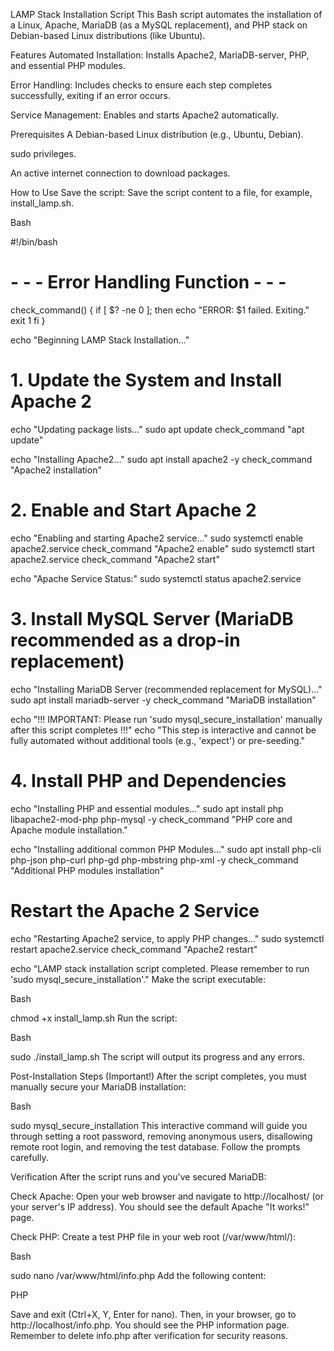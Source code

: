 LAMP Stack Installation Script
This Bash script automates the installation of a Linux, Apache, MariaDB (as a MySQL replacement), and PHP stack on Debian-based Linux distributions (like Ubuntu).

Features
Automated Installation: Installs Apache2, MariaDB-server, PHP, and essential PHP modules.

Error Handling: Includes checks to ensure each step completes successfully, exiting if an error occurs.

Service Management: Enables and starts Apache2 automatically.

Prerequisites
A Debian-based Linux distribution (e.g., Ubuntu, Debian).

sudo privileges.

An active internet connection to download packages.

How to Use
Save the script:
Save the script content to a file, for example, install_lamp.sh.

Bash

#!/bin/bash

# - - - Error Handling Function - - -
check_command() {
        if [ $? -ne 0 ]; then
            echo "ERROR: $1 failed. Exiting."
            exit 1
        fi
}

echo "Beginning LAMP Stack Installation..."

# 1. Update the System and Install Apache 2
echo "Updating package lists..."
sudo apt update
check_command "apt update"

echo "Installing Apache2..."
sudo apt install apache2 -y
check_command "Apache2 installation"

# 2. Enable and Start Apache 2
echo "Enabling and starting Apache2 service..."
sudo systemctl enable apache2.service
check_command "Apache2 enable"
sudo systemctl start apache2.service
check_command "Apache2 start"

echo "Apache Service Status:"
sudo systemctl status apache2.service

# 3. Install MySQL Server (MariaDB recommended as a drop-in replacement)
echo "Installing MariaDB Server (recommended replacement for MySQL)..."
sudo apt install mariadb-server -y
check_command "MariaDB installation"

echo "!!! IMPORTANT: Please run 'sudo mysql_secure_installation' manually after this script completes !!!"
echo "This step is interactive and cannot be fully automated without additional tools (e.g., 'expect') or pre-seeding."

# 4. Install PHP and Dependencies
echo "Installing PHP and essential modules..."
sudo apt install php libapache2-mod-php php-mysql -y
check_command "PHP core and Apache module installation."

echo "Installing additional common PHP Modules..."
sudo apt install php-cli php-json php-curl php-gd php-mbstring php-xml -y
check_command "Additional PHP modules installation"

# Restart the Apache 2 Service
echo "Restarting Apache2 service, to apply PHP changes..."
sudo systemctl restart apache2.service
check_command "Apache2 restart"

echo "LAMP stack installation script completed. Please remember to run 'sudo mysql_secure_installation'."
Make the script executable:

Bash

chmod +x install_lamp.sh
Run the script:

Bash

sudo ./install_lamp.sh
The script will output its progress and any errors.

Post-Installation Steps (Important!)
After the script completes, you must manually secure your MariaDB installation:

Bash

sudo mysql_secure_installation
This interactive command will guide you through setting a root password, removing anonymous users, disallowing remote root login, and removing the test database. Follow the prompts carefully.

Verification
After the script runs and you've secured MariaDB:

Check Apache: Open your web browser and navigate to http://localhost/ (or your server's IP address). You should see the default Apache "It works!" page.

Check PHP: Create a test PHP file in your web root (/var/www/html/):

Bash

sudo nano /var/www/html/info.php
Add the following content:

PHP

<?php
phpinfo();
?>
Save and exit (Ctrl+X, Y, Enter for nano). Then, in your browser, go to http://localhost/info.php. You should see the PHP information page. Remember to delete info.php after verification for security reasons.
